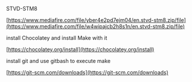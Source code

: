 STVD-STM8

[https://www.mediafire.com/file/yber4e2pd7ejm04/en.stvd-stm8.zip/file](https://www.mediafire.com/file/w4wipajcb2h8s1n/en.stvd-stm8.zip/file)


install Chocolatey and install Make with it

[https://chocolatey.org/install](https://chocolatey.org/install)

install git and use gitbash to execute make

[https://git-scm.com/downloads](https://git-scm.com/downloads)
